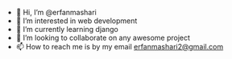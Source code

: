 - 👋 Hi, I’m @erfanmashari
- 👀 I’m interested in web development
- 🌱 I’m currently learning django
- 💞️ I’m looking to collaborate on any awesome project
- 📫 How to reach me is by my email erfanmashari2@gmail.com

<!---
erfanmashari/erfanmashari is a ✨ special ✨ repository because its `README.md` (this file) appears on your GitHub profile.
You can click the Preview link to take a look at your changes.
--->
